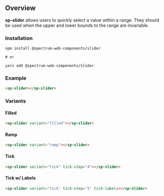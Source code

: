 ## Overview

**sp-slider** allows users to quickly select a value within a range. They should be used when the upper and lower bounds to the range are invariable.

### Installation

```
npm install @spectrum-web-components/slider

# or

yarn add @spectrum-web-components/slider
```

### Example

```html
<sp-slider></sp-slider>
```

### Variants

#### Filled

```html
<sp-slider variant="filled"></sp-slider>
```

#### Ramp

```html
<sp-slider variant="ramp"></sp-slider>
```

#### Tick

```html
<sp-slider variant="tick" tick-step="4"></sp-slider>
```

#### Tick w/ Labels

```html
<sp-slider variant="tick" tick-step="5" tick-labels></sp-slider>
```
